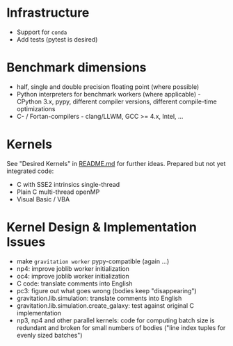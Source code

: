 
# Infrastructure

* Support for `conda`
* Add tests (pytest is desired)

# Benchmark dimensions

* half, single and double precision floating point (where possible)
* Python interpreters for benchmark workers (where applicable) - CPython 3.x, pypy, different compiler versions, different compile-time optimizations
* C- / Fortan-compilers - clang/LLWM, GCC >= 4.x, Intel, ...

# Kernels

See "Desired Kernels" in [README.md](https://github.com/pleiszenburg/gravitation/blob/master/README.md) for further ideas. Prepared but not yet integrated code:

* C with SSE2 intrinsics single-thread
* Plain C multi-thread openMP
* Visual Basic / VBA

# Kernel Design & Implementation Issues

* make `gravitation worker` pypy-compatible (again ...)
* np4: improve joblib worker initialization
* oc4: improve joblib worker initialization
* C code: translate comments into English
* pc3: figure out what goes wrong (bodies keep "disappearing")
* gravitation.lib.simulation: translate comments into English
* gravitation.lib.simulation.create_galaxy: test against original C implementation
* np3, np4 and other parallel kernels: code for computing batch size is redundant and broken for small numbers of bodies ("line index tuples for evenly sized batches")
